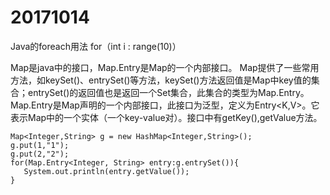 # 20171014

Java的foreach用法
for（int i : range(10)） 

>
Map是java中的接口，Map.Entry是Map的一个内部接口。
Map提供了一些常用方法，如keySet()、entrySet()等方法，keySet()方法返回值是Map中key值的集合；entrySet()的返回值也是返回一个Set集合，此集合的类型为Map.Entry。
Map.Entry是Map声明的一个内部接口，此接口为泛型，定义为Entry<K,V>。它表示Map中的一个实体（一个key-value对）。接口中有getKey(),getValue方法。

```
Map<Integer,String> g = new HashMap<Integer,String>();  
g.put(1,"1");  
g.put(2,"2");  
for(Map.Entry<Integer, String> entry:g.entrySet()){  
   System.out.println(entry.getValue());  
} 
```
